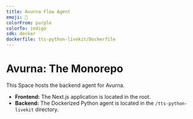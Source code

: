 ```yaml
---
title: Avurna Flow Agent
emoji: 🧠
colorFrom: purple
colorTo: indigo
sdk: docker
dockerfile: tts-python-livekit/Dockerfile
---
```


# Avurna: The Monorepo

This Space hosts the backend agent for Avurna.

- **Frontend:** The Next.js application is located in the root.
- **Backend:** The Dockerized Python agent is located in the `/tts-python-livekit` directory.